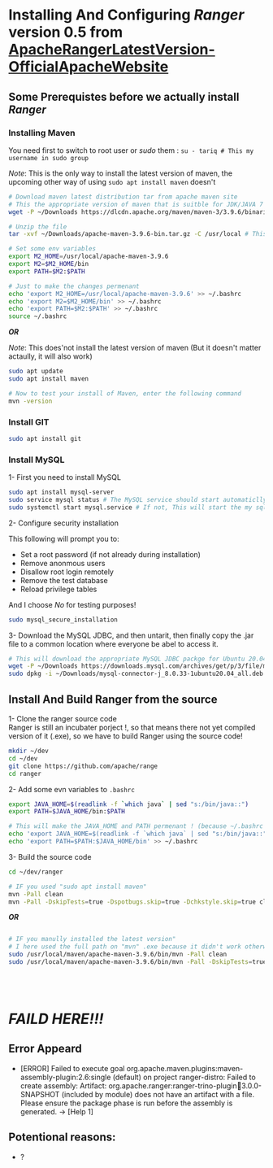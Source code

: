 # Installing And Configuring *Ranger*  version 0.5 from [ApacheRangerLatestVersion-OfficialApacheWebsite](https://ranger.apache.org/quick_start_guide.html)

## Some Prerequistes before we actually install *Ranger*  

### Installing Maven

You need first to switch to root user or *sudo* them : `su - tariq # This my username in sudo group`  

*Note*: This is the only way to install the latest version of maven, the upcoming other way of using `sudo apt install maven` doesn't   

``` bash
# Download maven latest distribution tar from apache maven site 
# This the appropriate version of maven that is suitble for JDK/JAVA 7
wget -P ~/Downloads https://dlcdn.apache.org/maven/maven-3/3.9.6/binaries/apache-maven-3.9.6-bin.tar.gz

# Unzip the file
tar -xvf ~/Downloads/apache-maven-3.9.6-bin.tar.gz -C /usr/local # This is going to *tar* the file into /usr/local

# Set some env variables
export M2_HOME=/usr/local/apache-maven-3.9.6
export M2=$M2_HOME/bin
export PATH=$M2:$PATH

# Just to make the changes permenant
echo 'export M2_HOME=/usr/local/apache-maven-3.9.6' >> ~/.bashrc
echo 'export M2=$M2_HOME/bin' >> ~/.bashrc
echo 'export PATH=$M2:$PATH' >> ~/.bashrc
source ~/.bashrc 
```      

***OR***  

*Note*: This does'not install the latest version of maven (But it doesn't matter actaully, it will also work)
``` bash   
sudo apt update
sudo apt install maven 
```    

``` bash    
# Now to test your install of Maven, enter the following command
mvn -version
```

### Install GIT  
``` bash  
sudo apt install git
```

### Install MySQL  

1-  First you need to install MySQL
``` bash
sudo apt install mysql-server  
sudo service mysql status # The MySQL service should start automaticlly verify by this command
sudo systemctl start mysql.service # If not, This will start the my sql service   
```  
2-  Configure security installation

This following will prompt you to:
  - Set a root password (if not already during installation)
  - Remove anonmous users  
  - Disallow root login remotely  
  - Remove the test database
  - Reload privilege tables      

And I choose *No* for testing purposes!
``` bash
sudo mysql_secure_installation
```  

3-  Download the MySQL JDBC, and then untarit, then finally copy the .jar file to a common location where everyone be abel to access it.

``` bash  
# This will download the appropriate MySQL JDBC packge for Ubuntu 20.04 LTS
wget -P ~/Downloads https://downloads.mysql.com/archives/get/p/3/file/mysql-connector-j_8.0.33-1ubuntu20.04_all.deb
sudo dpkg -i ~/Downloads/mysql-connector-j_8.0.33-1ubuntu20.04_all.deb # This will install the .deb package
```  

## Install And Build Ranger from the source  

1-  Clone the ranger source code  
Ranger is still an incubater porject !, so that means there not yet compiled version of it (.exe), so we have to build Ranger using the source code!  
``` bash  
mkdir ~/dev  
cd ~/dev  
git clone https://github.com/apache/range
cd ranger  
````

2-  Add some evn variables to `.bashrc`  
``` bash    
export JAVA_HOME=$(readlink -f `which java` | sed "s:/bin/java::")
export PATH=$JAVA_HOME/bin:$PATH

# This will make the JAVA_HOME and PATH permenant ! (because ~/.bashrc runs on every boot)
echo 'export JAVA_HOME=$(readlink -f `which java` | sed "s:/bin/java::")' >> ~/.bashrc
echo 'export PATH=$PATH:$JAVA_HOME/bin' >> ~/.bashrc
```

3-  Build the source code
``` bash
cd ~/dev/ranger
```  

``` bash  
# IF you used "sudo apt install maven"
mvn -Pall clean
mvn -Pall -DskipTests=true -Dspotbugs.skip=true -Dchkstyle.skip=true clean compile package install
```  
***OR***

``` bash    

# IF you manully installed the latest version"
# I here used the full path on "mvn" .exe because it didn't work otherwise
sudo /usr/local/maven/apache-maven-3.9.6/bin/mvn -Pall clean 
sudo /usr/local/maven/apache-maven-3.9.6/bin/mvn -Pall -DskipTests=true -Dspotbugs.skip=true -Dchkstyle.skip=true clean compile package install 
```    

&nbsp;
&nbsp;  
&nbsp;  
    

# ***FAILD HERE!!!***  
## Error Appeard  
- [ERROR] Failed to execute goal org.apache.maven.plugins:maven-assembly-plugin:2.6:single (default) on project ranger-distro: Failed to create assembly: Artifact: org.apache.ranger:ranger-trino-plugin:jar:3.0.0-SNAPSHOT (included by module) does not have an artifact with a file. Please ensure the package phase is run before the assembly is generated. -> [Help 1]  

## Potentional reasons:
  - ?

